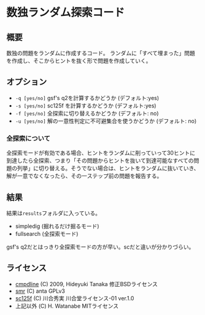 # 数独ランダム探索コード

## 概要

数独の問題をランダムに作成するコード。
ランダムに「すべて埋まった」問題を作成し、そこからヒントを抜く形で問題を作成していく。

## オプション

* `-q [yes/no]` gsf's q2を計算するかどうか (デフォルト:yes)
* `-s [yes/no]` sc125f を計算するかどうか  (デフォルト:yes)
* `-f [yes/no]` 全探索に切り替えるかどうか (デフォルト: no)
* `-u [yes/no]` 解の一意性判定に不可避集合を使うかどうか (デフォルト: no)

### 全探索について

全探索モードが有効である場合、ヒントをランダムに削っていって30ヒントに到達したら全探索、つまり「その問題からヒントを抜いて到達可能なすべての問題の列挙」に切り替える。そうでない場合は、ヒントをランダムに抜いていき、解が一意でなくなったら、その一ステップ前の問題を報告する。

## 結果

結果は`results`フォルダに入っている。

* simpledig (掘れるだけ掘るモード)
* fullsearch (全探索モード)

gsf's q2だとはっきり全探索モードの方が早い。scだと違いが分かりづらい。

## ライセンス

* [cmpdline](https://github.com/tanakh/cmdline) (C) 2009, Hideyuki Tanaka 修正BSDライセンス
* [smr](https://github.com/kaityo256/smr) (C) anta GPLv3
* [sc125f](https://github.com/kaityo256/sc125f) (C) 川合秀実 川合堂ライセンス-01 ver.1.0
* 上記以外 (C) H. Watanabe MITライセンス